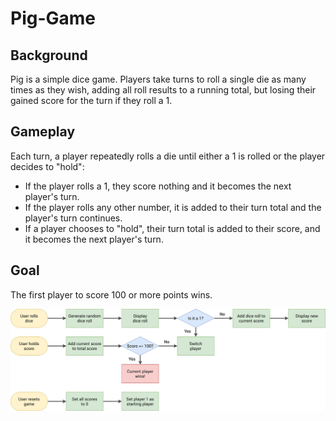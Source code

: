 # Pig-Game
 
## Background 
 
Pig is a simple dice game.
Players take turns to roll a single die as many times as they wish, adding all roll results to a running total, but losing their gained score for the turn if they roll a 1.


## Gameplay

Each turn, a player repeatedly rolls a die until either a 1 is rolled or the player decides to "hold":

- If the player rolls a 1, they score nothing and it becomes the next player's turn.
- If the player rolls any other number, it is added to their turn total and the player's turn continues.
- If a player chooses to "hold", their turn total is added to their score, and it becomes the next player's turn.

## Goal

The first player to score 100 or more points wins.

![alt text](https://github.com/orrpaz/Pig-Game/blob/main/pig-game-flowchart.png)
